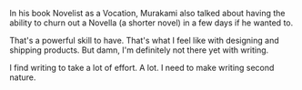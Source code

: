 In his book Novelist as a Vocation, Murakami also talked about having the ability to churn out a Novella (a shorter novel) in a few days if he wanted to.

That's a powerful skill to have. That's what I feel like with designing and shipping products. But damn, I'm definitely not there yet with writing.

I find writing to take a lot of effort. A lot. I need to make writing second nature.